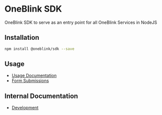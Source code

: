 # OneBlink SDK

OneBlink SDK to serve as an entry point for all OneBlink Services in NodeJS

## Installation

```sh
npm install @oneblink/sdk --save
```

## Usage

-   [Usage Documentation](./docs/README.md)
-   [Form Submissions](./docs/form-submissions.md)

## Internal Documentation

-   [Development](./docs/development.md)
